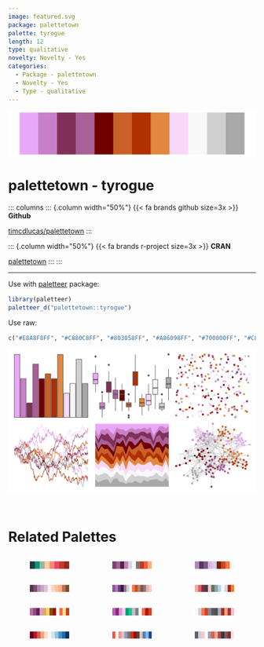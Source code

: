 ```yaml
---
image: featured.svg
package: palettetown
palette: tyrogue
length: 12
type: qualitative
novelty: Novelty - Yes
categories:
  - Package - palettetown
  - Novelty - Yes
  - Type - qualitative
---
```


![](featured.svg)

# palettetown - tyrogue 

::: columns
::: {.column width="50%"}
{{< fa brands github size=3x >}}
**Github**

[timcdlucas/palettetown](https://github.com/timcdlucas/palettetown)
:::

::: {.column width="50%"}
{{< fa brands r-project size=3x >}}
**CRAN**

[palettetown](https://CRAN.R-project.org/package=palettetown)
:::
:::

<hr> 

Use with [paletteer](https://emilhvitfeldt.github.io/paletteer/) package:

```r
library(paletteer)
paletteer_d("palettetown::tyrogue")
```

Use raw:

```r
c("#E8A8F8FF", "#C880C8FF", "#803058FF", "#A86098FF", "#700000FF", "#C86028FF", "#B03000FF", "#E08840FF", "#F8D8F8FF", "#F8F8F8FF", "#D0D0D0FF", "#A8A8A8FF")
``` 

![](examples.png) 

<br>

# Related Palettes

<div class="list" style="display: grid; grid-template-columns: auto auto auto;"> <figure class="figure">
<a href="../../awtools/a_palette/"> <img src="../../awtools/a_palette/featured.svg" style="width: 100%;" class="figure-img"></a>
</figure> <figure class="figure">
<a href="../../palettetown/gengar/"> <img src="../../palettetown/gengar/featured.svg" style="width: 100%;" class="figure-img"></a>
</figure> <figure class="figure">
<a href="../../palettetown/shellder/"> <img src="../../palettetown/shellder/featured.svg" style="width: 100%;" class="figure-img"></a>
</figure> <figure class="figure">
<a href="../../Redmonder/dPBIPuOr/"> <img src="../../Redmonder/dPBIPuOr/featured.svg" style="width: 100%;" class="figure-img"></a>
</figure> <figure class="figure">
<a href="../../palettetown/venonat/"> <img src="../../palettetown/venonat/featured.svg" style="width: 100%;" class="figure-img"></a>
</figure> <figure class="figure">
<a href="../../palettetown/snubbull/"> <img src="../../palettetown/snubbull/featured.svg" style="width: 100%;" class="figure-img"></a>
</figure> <figure class="figure">
<a href="../../palettetown/ekans/"> <img src="../../palettetown/ekans/featured.svg" style="width: 100%;" class="figure-img"></a>
</figure> <figure class="figure">
<a href="../../palettetown/nidorino/"> <img src="../../palettetown/nidorino/featured.svg" style="width: 100%;" class="figure-img"></a>
</figure> <figure class="figure">
<a href="../../palettetown/seaking/"> <img src="../../palettetown/seaking/featured.svg" style="width: 100%;" class="figure-img"></a>
</figure> <figure class="figure">
<a href="../../RColorBrewer/RdBu/"> <img src="../../RColorBrewer/RdBu/featured.svg" style="width: 100%;" class="figure-img"></a>
</figure> <figure class="figure">
<a href="../../palettetown/flaaffy/"> <img src="../../palettetown/flaaffy/featured.svg" style="width: 100%;" class="figure-img"></a>
</figure> <figure class="figure">
<a href="../../palettetown/mr_mime/"> <img src="../../palettetown/mr_mime/featured.svg" style="width: 100%;" class="figure-img"></a>
</figure> 
</div>
